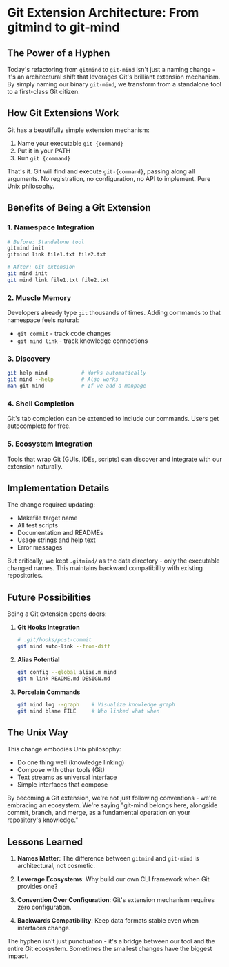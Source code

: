 # Git Extension Architecture: From gitmind to git-mind

## The Power of a Hyphen

Today's refactoring from `gitmind` to `git-mind` isn't just a naming change - it's an architectural shift that leverages Git's brilliant extension mechanism. By simply naming our binary `git-mind`, we transform from a standalone tool to a first-class Git citizen.

## How Git Extensions Work

Git has a beautifully simple extension mechanism:
1. Name your executable `git-{command}`
2. Put it in your PATH
3. Run `git {command}`

That's it. Git will find and execute `git-{command}`, passing along all arguments. No registration, no configuration, no API to implement. Pure Unix philosophy.

## Benefits of Being a Git Extension

### 1. **Namespace Integration**
```bash
# Before: Standalone tool
gitmind init
gitmind link file1.txt file2.txt

# After: Git extension
git mind init
git mind link file1.txt file2.txt
```

### 2. **Muscle Memory**
Developers already type `git` thousands of times. Adding commands to that namespace feels natural:
- `git commit` - track code changes
- `git mind link` - track knowledge connections

### 3. **Discovery**
```bash
git help mind           # Works automatically
git mind --help         # Also works
man git-mind            # If we add a manpage
```

### 4. **Shell Completion**
Git's tab completion can be extended to include our commands. Users get autocomplete for free.

### 5. **Ecosystem Integration**
Tools that wrap Git (GUIs, IDEs, scripts) can discover and integrate with our extension naturally.

## Implementation Details

The change required updating:
- Makefile target name
- All test scripts
- Documentation and READMEs
- Usage strings and help text
- Error messages

But critically, we kept `.gitmind/` as the data directory - only the executable changed names. This maintains backward compatibility with existing repositories.

## Future Possibilities

Being a Git extension opens doors:

1. **Git Hooks Integration**
   ```bash
   # .git/hooks/post-commit
   git mind auto-link --from-diff
   ```

2. **Alias Potential**
   ```bash
   git config --global alias.m mind
   git m link README.md DESIGN.md
   ```

3. **Porcelain Commands**
   ```bash
   git mind log --graph    # Visualize knowledge graph
   git mind blame FILE     # Who linked what when
   ```

## The Unix Way

This change embodies Unix philosophy:
- Do one thing well (knowledge linking)
- Compose with other tools (Git)
- Text streams as universal interface
- Simple interfaces that compose

By becoming a Git extension, we're not just following conventions - we're embracing an ecosystem. We're saying "git-mind belongs here, alongside commit, branch, and merge, as a fundamental operation on your repository's knowledge."

## Lessons Learned

1. **Names Matter**: The difference between `gitmind` and `git-mind` is architectural, not cosmetic.

2. **Leverage Ecosystems**: Why build our own CLI framework when Git provides one?

3. **Convention Over Configuration**: Git's extension mechanism requires zero configuration.

4. **Backwards Compatibility**: Keep data formats stable even when interfaces change.

The hyphen isn't just punctuation - it's a bridge between our tool and the entire Git ecosystem. Sometimes the smallest changes have the biggest impact.